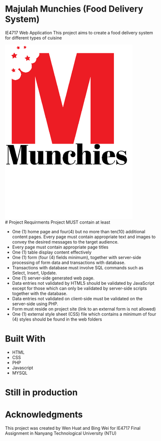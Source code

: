 
# Majulah Munchies (Food Delivery System)
IE4717 Web Application
This project aims to create a food delivery system for different types of cuisine


<img src="/Logo.png" style="margin-right: 300px " > 
# Project Requirments 
Project MUST contain at least 

* One (1) home page and four(4) but no more than ten(10) additional content pages. Every page must contain appropriate text and images to convey the desired messages to the target audience.
* Every page must contain appropriate page titles 
* One (1) table display content effectively 
* One (1) form (four (4) fields minimum), together with server-side processing of form data and transactions with database. 
* Transactions with database must involve SQL commands such as Select, Insert, Update. 
* One (1) server-side generated web page. 
* Data entries not validated by HTML5 should be validated by JavaScript except for those which can only be validated by server-side scripts together with the database. 
* Data entries not validated on client-side must be validated on the server-side using PHP. 
* Form must reside on project site (link to an external form is not allowed)
*  One (1) external style sheet (CSS) file which contains a minimum of four (4) styles should be found in the web folders 

# Built With 
* HTML
* CSS
* PHP
* Javascript
* MYSQL

# Still in production

# Acknowledgments
This project was created by Wen Huat and Bing Wei for IE4717 Final Assignment in Nanyang Technological University (NTU)
